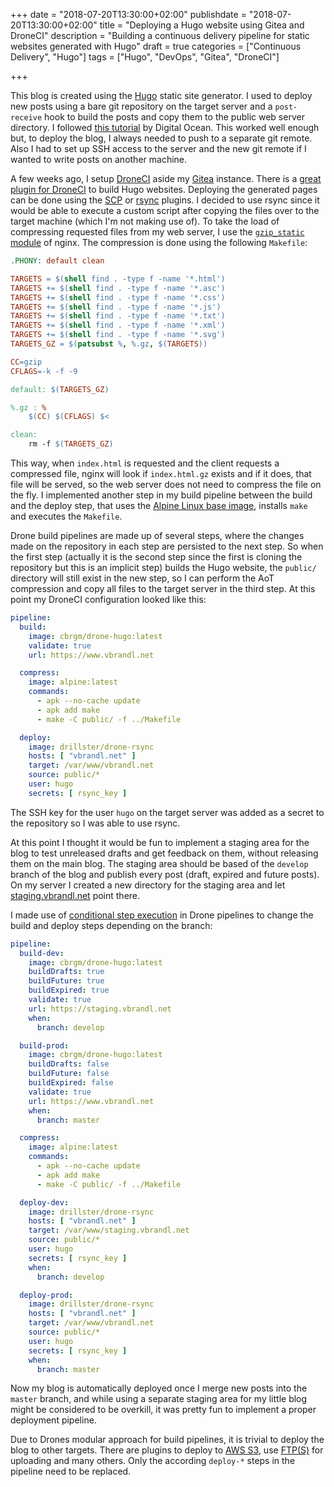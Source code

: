 +++
date = "2018-07-20T13:30:00+02:00"
publishdate = "2018-07-20T13:30:00+02:00"
title = "Deploying a Hugo website using Gitea and DroneCI"
description = "Building a continuous delivery pipeline for static websites generated with Hugo"
draft = true
categories = ["Continuous Delivery", "Hugo"]
tags = ["Hugo", "DevOps", "Gitea", "DroneCI"]

+++

This blog is created using the [Hugo][0] static site generator. I used
to deploy new posts using a bare git repository on the target server
and a `post-receive` hook to build the posts and copy them to the
public web server directory. I followed [this tutorial][1] by Digital
Ocean. This worked well enough but, to deploy the blog, I always needed
to push to a separate git remote. Also I had to set up SSH access to
the server and the new git remote if I wanted to write posts on
another machine.

<!-- more -->

A few weeks ago, I setup [DroneCI][2] aside my [Gitea][3] instance.
There is a [great plugin for DroneCI][4] to build Hugo websites.
Deploying the generated pages can be done using the [SCP][5] or
[rsync][6] plugins. I decided to use rsync since it would be able to
execute a custom script after copying the files over to the target
machine (which I'm not making use of). To take the load of compressing
requested files from my web server, I use the [`gzip_static`
module][7] of nginx. The compression is done using the following
`Makefile`:

```Makefile
.PHONY: default clean

TARGETS = $(shell find . -type f -name '*.html')
TARGETS += $(shell find . -type f -name '*.asc')
TARGETS += $(shell find . -type f -name '*.css')
TARGETS += $(shell find . -type f -name '*.js')
TARGETS += $(shell find . -type f -name '*.txt')
TARGETS += $(shell find . -type f -name '*.xml')
TARGETS += $(shell find . -type f -name '*.svg')
TARGETS_GZ = $(patsubst %, %.gz, $(TARGETS))

CC=gzip
CFLAGS=-k -f -9

default: $(TARGETS_GZ)

%.gz : %
	$(CC) $(CFLAGS) $<

clean:
	rm -f $(TARGETS_GZ)
```

This way, when `index.html` is requested and the client requests a
compressed file, nginx will look if `index.html.gz` exists and if it
does, that file will be served, so the web server does not need to
compress the file on the fly. I implemented another step in my build
pipeline between the build and the deploy step, that uses the [Alpine
Linux base image][8], installs `make` and executes the `Makefile`.

Drone build pipelines are made up of several steps, where the changes
made on the repository in each step are persisted to the next step. So
when the first step (actually it is the second step since the first is
cloning the repository but this is an implicit step) builds the Hugo
website, the `public/` directory will still exist in the new step, so
I can perform the AoT compression and copy all files to the target
server in the third step. At this point my DroneCI configuration
looked like this:

```yaml
pipeline:
  build:
    image: cbrgm/drone-hugo:latest
    validate: true
    url: https://www.vbrandl.net

  compress:
    image: alpine:latest
    commands:
      - apk --no-cache update
      - apk add make
      - make -C public/ -f ../Makefile

  deploy:
    image: drillster/drone-rsync
    hosts: [ "vbrandl.net" ]
    target: /var/www/vbrandl.net
    source: public/*
    user: hugo
    secrets: [ rsync_key ]
```

The SSH key for the user `hugo` on the target server was added as a
secret to the repository so I was able to use rsync.

At this point I thought it would be fun to implement a staging area
for the blog to test unreleased drafts and get feedback on them,
without releasing them on the main blog. The staging area should be
based of the `develop` branch of the blog and publish every post (draft,
expired and future posts). On my server I created a new directory for
the staging area and let [staging.vbrandl.net][9] point there.

I made use of [conditional step execution][10] in Drone pipelines to
change the build and deploy steps depending on the branch:

```yaml
pipeline:
  build-dev:
    image: cbrgm/drone-hugo:latest
    buildDrafts: true
    buildFuture: true
    buildExpired: true
    validate: true
    url: https://staging.vbrandl.net
    when:
      branch: develop

  build-prod:
    image: cbrgm/drone-hugo:latest
    buildDrafts: false
    buildFuture: false
    buildExpired: false
    validate: true
    url: https://www.vbrandl.net
    when:
      branch: master

  compress:
    image: alpine:latest
    commands:
      - apk --no-cache update
      - apk add make
      - make -C public/ -f ../Makefile

  deploy-dev:
    image: drillster/drone-rsync
    hosts: [ "vbrandl.net" ]
    target: /var/www/staging.vbrandl.net
    source: public/*
    user: hugo
    secrets: [ rsync_key ]
    when:
      branch: develop

  deploy-prod:
    image: drillster/drone-rsync
    hosts: [ "vbrandl.net" ]
    target: /var/www/vbrandl.net
    source: public/*
    user: hugo
    secrets: [ rsync_key ]
    when:
      branch: master
```

Now my blog is automatically deployed once I merge new posts into the
`master` branch, and while using a separate staging area for my little
blog might be considered to be overkill, it was pretty fun to
implement a proper deployment pipeline.

Due to Drones modular approach for build pipelines, it is trivial to
deploy the blog to other targets. There are plugins to deploy to [AWS
S3][11], use [FTP(S)][12] for uploading and many others. Only the
	according `deploy-*` steps in the pipeline need to be replaced.

[0]: https://gohugo.io/
[1]: https://www.digitalocean.com/community/tutorials/how-to-deploy-a-hugo-site-to-production-with-git-hooks-on-ubuntu-14-04
[2]: https://drone.io/
[3]: https://gitea.io/
[4]: http://plugins.drone.io/cbrgm/drone-hugo/
[5]: http://plugins.drone.io/appleboy/drone-scp/
[6]: http://plugins.drone.io/drillster/drone-rsync/
[7]: http://nginx.org/en/docs/http/ngx_http_gzip_static_module.html
[8]: https://hub.docker.com/_/alpine/
[9]: https://staging.vbrandl.net/
[10]: http://docs.drone.io/pipelines/
[11]: http://plugins.drone.io/drone-plugins/drone-s3/
[12]: http://plugins.drone.io/christophschlosser/drone-ftps/
